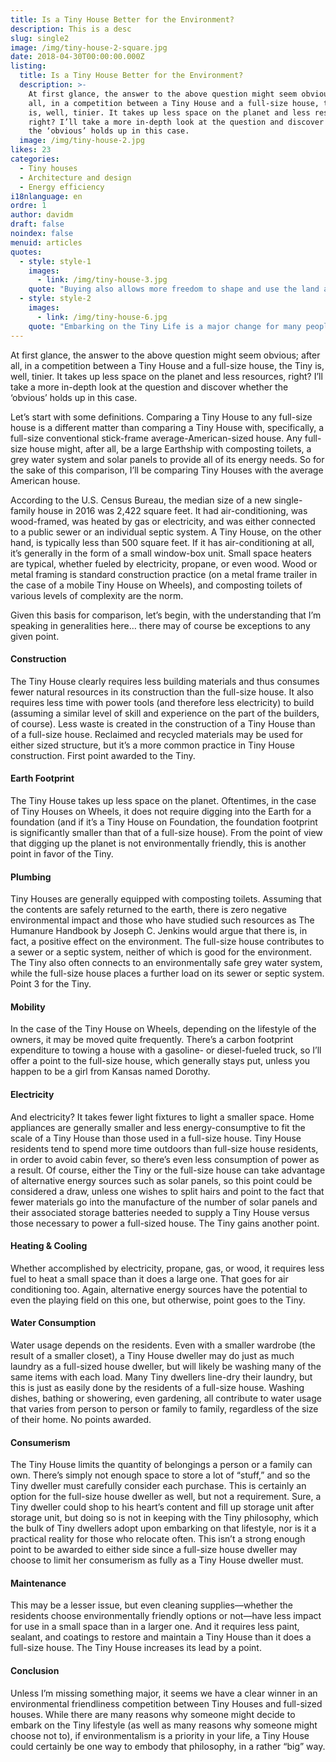 ```yaml
---
title: Is a Tiny House Better for the Environment?
description: This is a desc
slug: single2
image: /img/tiny-house-2-square.jpg
date: 2018-04-30T00:00:00.000Z
listing:
  title: Is a Tiny House Better for the Environment?
  description: >-
    At first glance, the answer to the above question might seem obvious; after
    all, in a competition between a Tiny House and a full-size house, the Tiny
    is, well, tinier. It takes up less space on the planet and less resources,
    right? I’ll take a more in-depth look at the question and discover  whether
    the ‘obvious’ holds up in this case.
  image: /img/tiny-house-2.jpg
likes: 23
categories:
  - Tiny houses
  - Architecture and design
  - Energy efficiency
i18nlanguage: en
ordre: 1
author: davidm
draft: false
noindex: false
menuid: articles
quotes:
  - style: style-1
    images: 
      - link: /img/tiny-house-3.jpg
    quote: "Buying also allows more freedom to shape and use the land according to your personal needs."
  - style: style-2
    images: 
      - link: /img/tiny-house-6.jpg
    quote: "Embarking on the Tiny Life is a major change for many people. If you’re not quite sure whether it’s for you, a trial run may be in order."
---
```

At first glance, the answer to the above question might seem obvious; after all, in a competition between a Tiny House and a full-size house, the Tiny is, well, tinier. It takes up less space on the planet and less resources, right? I’ll take a more in-depth look at the question and discover  whether the ‘obvious’ holds up in this case.

Let’s start with some definitions. Comparing a Tiny House to any full-size house is a different matter than comparing a Tiny House with, specifically, a full-size conventional stick-frame average-American-sized house. Any full-size house might, after all, be a large Earthship with composting toilets, a grey water system and solar panels to provide all of its energy needs. So for the sake of this comparison, I’ll be comparing Tiny Houses with the average American house.

According to the U.S. Census Bureau, the median size of a new single-family house in 2016 was 2,422 square feet. It had air-conditioning, was wood-framed, was heated by gas or electricity, and was either connected to a public sewer or an individual septic system. A Tiny House, on the other hand, is typically less than 500 square feet. If it has air-conditioning at all, it’s generally in the form of a small window-box unit. Small space heaters are typical, whether fueled by electricity, propane, or even wood. Wood or metal framing is standard construction practice (on a metal frame trailer in the case of a mobile Tiny House on Wheels), and composting toilets of various levels of complexity are the norm.

Given this basis for comparison, let’s begin, with the understanding that I’m speaking in generalities here… there may of course be exceptions to any given point.

#### Construction

The Tiny House clearly requires less building materials and thus consumes fewer natural resources in its construction than the full-size house. It also requires less time with power tools (and therefore less electricity) to build (assuming a similar level of skill and experience on the part of the builders, of course). Less waste is created in the construction of a Tiny House than of a full-size house. Reclaimed and recycled materials may be used for either sized structure, but it’s a more common practice in Tiny House construction. First point awarded to the Tiny.

#### Earth Footprint

The Tiny House takes up less space on the planet. Oftentimes, in the case of Tiny Houses on Wheels, it does not require digging into the Earth for a foundation (and if it’s a Tiny House on Foundation, the foundation footprint is significantly smaller than that of a full-size house). From the point of view that digging up the planet is not environmentally friendly, this is another point in favor of the Tiny.

#### Plumbing

Tiny Houses are generally equipped with composting toilets. Assuming that the contents are safely returned to the earth, there is zero negative environmental impact and those who have studied such resources as The Humanure Handbook by Joseph C. Jenkins would argue that there is, in fact, a positive effect on the environment. The full-size house contributes to a sewer or a septic system, neither of which is good for the environment. The Tiny also often connects to an environmentally safe grey water system, while the full-size house places a further load on its sewer or septic system. Point 3 for the Tiny.

#### Mobility 

In the case of the Tiny House on Wheels, depending on the lifestyle of the owners, it may be moved quite frequently. There’s a carbon footprint expenditure to towing a house with a gasoline- or diesel-fueled truck, so I’ll offer a point to the full-size house, which generally stays put, unless you happen to be a girl from Kansas named Dorothy.

#### Electricity

And electricity? It takes fewer light fixtures to light a smaller space. Home appliances are generally smaller and less energy-consumptive to fit the scale of a Tiny House than those used in a full-size house. Tiny House residents tend to spend more time outdoors than full-size house residents, in order to avoid cabin fever, so there’s even less consumption of power as a result. Of course, either the Tiny or the full-size house can take advantage of alternative energy sources such as solar panels, so this point could be considered a draw, unless one wishes to split hairs and point to the fact that fewer materials go into the manufacture of the number of solar panels and their associated storage batteries needed to supply a Tiny House versus those necessary to power a full-sized house. The Tiny gains another point.

#### Heating & Cooling

Whether accomplished by electricity, propane, gas, or wood, it requires less fuel to heat a small space than it does a large one. That goes for air conditioning too. Again, alternative energy sources have the potential to even the playing field on this one, but otherwise, point goes to the Tiny.

#### Water Consumption 

Water usage depends on the residents. Even with a smaller wardrobe (the result of a smaller closet), a Tiny House dweller may do just as much laundry as a full-sized house dweller, but will likely be washing many of the same items with each load. Many Tiny dwellers line-dry their laundry, but this is just as easily done by the residents of a full-size house. Washing dishes, bathing or showering, even gardening, all contribute to water usage that varies from person to person or family to family, regardless of the size of their home. No points awarded.

#### Consumerism 

The Tiny House limits the quantity of belongings a person or a family can own. There’s simply not enough space to store a lot of “stuff,” and so the Tiny dweller must carefully consider each purchase. This is certainly an option for the full-size house dweller as well, but not a requirement. Sure, a Tiny dweller could shop to his heart’s content and fill up storage unit after storage unit, but doing so is not in keeping with the Tiny philosophy, which the bulk of Tiny dwellers adopt upon embarking on that lifestyle, nor is it a practical reality for those who relocate often. This isn’t a strong enough point to be awarded to either side since a full-size house dweller may choose to limit her consumerism as fully as a Tiny House dweller must.

#### Maintenance 

This may be a lesser issue, but even cleaning supplies—whether the residents choose environmentally friendly options or not—have less impact for use in a small space than in a larger one. And it requires less paint, sealant, and coatings to restore and maintain a Tiny House than it does a full-size house. The Tiny House increases its lead by a point.

#### Conclusion 

Unless I’m missing something major, it seems we have a clear winner in an environmental friendliness competition between Tiny Houses and full-sized houses. While there are many reasons why someone might decide to embark on the Tiny lifestyle  (as well as many reasons why someone might choose not to), if environmentalism is a priority in your life, a Tiny House could certainly be one way to embody that philosophy, in a rather “big” way.
